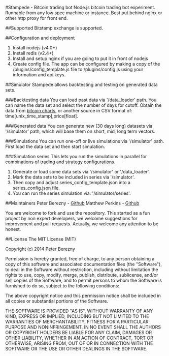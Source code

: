 #Stampede - Bitcoin trading bot
Node.js bitcoin trading bot experiment. Runnable from any low spec machine or instance. Best put behind nginx or other http proxy for front end.

##Supported
Bitstamp exchange is supported.

##Configuration and deployment
1. Install nodejs (v4.0+)
2. Install redis (v2.4+)
3. Install and setup nginx if you are going to put it in front of nodejs
4. Create config file. The app can be configured by making a copy of the /plugins/config_template.js file to /plugins/config.js using your information and api keys.

##Simulator
Stampede allows backtesting and testing on generated data sets. 

###Backtesting data
You can load past data via '/data_loader' path. You can name the data set and select the number of days for cutoff.
Obtain the data from [bitcoin charts](http://api.bitcoincharts.com/v1/csv/bitstampUSD.csv.gz), or another source in CSV format of: time[unix_time_stamp],price[float].

###Generated data
You can generate new (30 days long) datasets via '/simulator' path, which will base them on short, mid, long term vectors.

###Simulations
You can run one-off or live simulations via '/simulator' path. First load the data set and then start simulation.

###Simulation series
This lets you run the simulations in parallel for combinations of trading and strategy configurations.
1. Generate or load some data sets via '/simulator' or '/data_loader'.
2. Mark the data sets to be included in series via '/simulator'.
3. Then copy and adjust series_config_template.json into a series_config.json file.
4. You can run the series simulation via: '/simulator/series'.

##Maintainers
Peter Berezny - [Github](https://github.com/pejrak)
Matthew Perkins - [Github](https://github.com/mattarse)

You are welcome to fork and use the repository. This started as a fun project by non expert developers, we welcome suggestions for improvement and pull requests. Actually, we welcome any attention to be honest.

##License
The MIT License (MIT)

Copyright (c) 2014 Peter Berezny

Permission is hereby granted, free of charge, to any person obtaining a copy
of this software and associated documentation files (the "Software"), to deal
in the Software without restriction, including without limitation the rights
to use, copy, modify, merge, publish, distribute, sublicense, and/or sell
copies of the Software, and to permit persons to whom the Software is
furnished to do so, subject to the following conditions:

The above copyright notice and this permission notice shall be included in
all copies or substantial portions of the Software.

THE SOFTWARE IS PROVIDED "AS IS", WITHOUT WARRANTY OF ANY KIND, EXPRESS OR
IMPLIED, INCLUDING BUT NOT LIMITED TO THE WARRANTIES OF MERCHANTABILITY,
FITNESS FOR A PARTICULAR PURPOSE AND NONINFRINGEMENT. IN NO EVENT SHALL THE
AUTHORS OR COPYRIGHT HOLDERS BE LIABLE FOR ANY CLAIM, DAMAGES OR OTHER
LIABILITY, WHETHER IN AN ACTION OF CONTRACT, TORT OR OTHERWISE, ARISING FROM,
OUT OF OR IN CONNECTION WITH THE SOFTWARE OR THE USE OR OTHER DEALINGS IN
THE SOFTWARE.